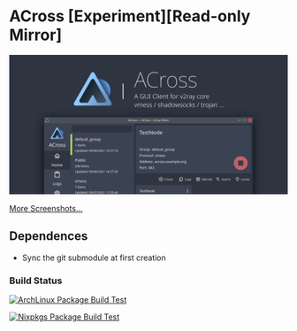 # ACross [Experiment][Read-only Mirror]

![banner](misc/design/banner.png)

[More Screenshots...](misc/screenshots)

## Dependences

- Sync the git submodule at first creation

### Build Status

[![ArchLinux Package Build Test](https://github.com/ArkToria/ACross/actions/workflows/arch-build.yaml/badge.svg?branch=master)](https://github.com/ArkToria/ACross/actions/workflows/arch-build.yaml)
 
[![Nixpkgs Package Build Test](https://github.com/ArkToria/ACross/actions/workflows/nix-build.yaml/badge.svg)](https://github.com/ArkToria/ACross/actions/workflows/nix-build.yaml)
